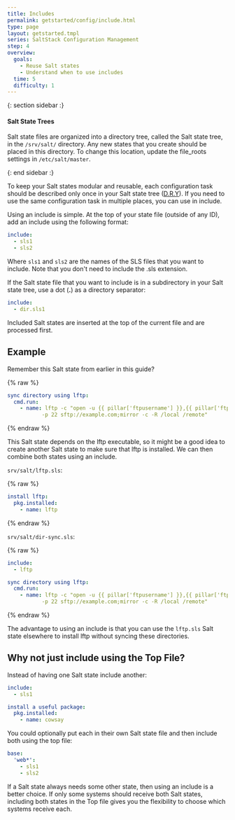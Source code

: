 ```yaml
---
title: Includes
permalink: getstarted/config/include.html
type: page
layout: getstarted.tmpl
series: SaltStack Configuration Management
step: 4
overview:
  goals:
    - Reuse Salt states
    - Understand when to use includes
  time: 5
  difficulty: 1
---
```


{: section sidebar :}

#### Salt State Trees

Salt state files are organized into a directory tree, called the Salt state tree,
in the `/srv/salt/` directory. Any new states that you create should be
placed in this directory. To change this location,
update the file_roots settings in `/etc/salt/master`.

{: end sidebar :}

To keep your Salt states modular and reusable, each configuration task
should be described only once in your Salt state tree
([D.R.Y](http://en.wikipedia.org/wiki/Don%27t_repeat_yourself)).
If you need to use the same configuration task in multiple places,
you can use in include.

Using an include is simple. At the top of your state file (outside of
any ID), add an include using the following format:

~~~ yaml
include:
  - sls1 
  - sls2
~~~

Where `sls1` and `sls2` are the names of the SLS files that you want to
include. Note that you don't need to include the .sls extension. 

If the Salt state file that you want to include is in a subdirectory in your Salt state
tree, use a dot (**.**) as a directory separator:

~~~ yaml
include:
  - dir.sls1 
~~~

Included Salt states are inserted at the top of the current file and are processed
first.

## Example

Remember this Salt state from earlier in this guide?

{% raw %}
~~~ yaml
sync directory using lftp:
  cmd.run:
    - name: lftp -c "open -u {{ pillar['ftpusername'] }},{{ pillar['ftppassword'] }}
           -p 22 sftp://example.com;mirror -c -R /local /remote"
~~~
{% endraw %}

This Salt state depends on the lftp executable, so it might be a good idea to create
another Salt state to make sure that lftp is installed. We can then combine both
states using an include.

`srv/salt/lftp.sls`:

{% raw %}
~~~ yaml
install lftp:
  pkg.installed:
    - name: lftp
~~~
{% endraw %}

`srv/salt/dir-sync.sls`:

{% raw %}
~~~ yaml
include:
  - lftp

sync directory using lftp:
  cmd.run:
    - name: lftp -c "open -u {{ pillar['ftpusername'] }},{{ pillar['ftppassword'] }}
           -p 22 sftp://example.com;mirror -c -R /local /remote"
~~~
{% endraw %}

The advantage to using an include is that you can use the `lftp.sls`
Salt state elsewhere to install lftp without syncing these directories. 

## Why not just include using the Top File?

Instead of having one Salt state include another:

~~~ yaml
include:
  - sls1

install a useful package:
  pkg.installed:
    - name: cowsay
~~~

You could optionally put each in their own Salt state file
and then include both using the top file:

~~~ yaml
base:
  'web*':
    - sls1
    - sls2
~~~

If a Salt state always needs some other state, then using an include is a better
choice. If only some systems should receive both Salt states, including both
states in the Top file gives you the flexibility to choose which systems
receive each.

